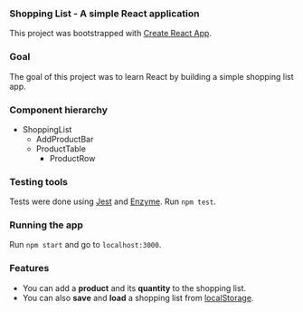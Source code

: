 ### Shopping List - A simple React application

This project was bootstrapped with [Create React App](https://github.com/facebookincubator/create-react-app).

### Goal

The goal of this project was to learn React by building a simple shopping list app.

### Component hierarchy

- ShoppingList
  - AddProductBar
  - ProductTable
    - ProductRow

### Testing tools

Tests were done using [Jest](http://facebook.github.io/jest/) and [Enzyme](http://airbnb.io/enzyme/).
Run `npm test`.

### Running the app

Run `npm start` and go to `localhost:3000`.

### Features

* You can add a **product** and its **quantity** to the shopping list.
* You can also **save** and **load** a shopping list from [localStorage](https://developer.mozilla.org/en/docs/Web/API/Window/localStorage).
